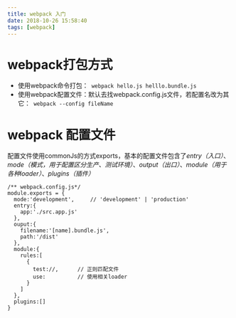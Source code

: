 ```yaml
---
title: webpack 入门
date: 2018-10-26 15:58:40
tags: [webpack]
---
```

# webpack打包方式
 - 使用webpack命令打包：` webpack hello.js helllo.bundle.js`
 - 使用webpack配置文件：默认去找webpack.config.js文件，若配置名改为其它：` webpack --config fileName`

# webpack 配置文件
  配置文件使用commonJs的方式exports，基本的配置文件包含了*entry（入口）*、*mode（模式，用于配置区分生产、测试环境）*、*output（出口）*、*module（用于各种loader）*、*plugins（插件）*
  ```
  /** webpack.config.js*/
  module.exports = {
    mode:'development',     // 'development' | 'production'
    entry:{
      app:'./src.app.js'
    },
    ouput:{
      filename:'[name].bundle.js',
      path:'/dist'
    },
    module:{
      rules:[
        {
          test://,      // 正则匹配文件
          use:          // 使用相关loader
        }
      ]
    },
    plugins:[]
  }
  ```